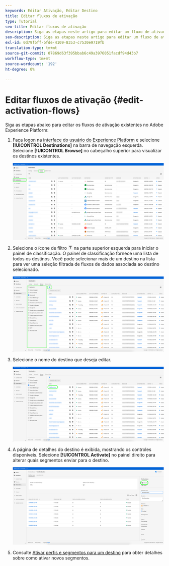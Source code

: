 ```yaml
---
keywords: Editar Ativação, Editar Destino
title: Editar fluxos de ativação
type: Tutorial
seo-title: Editar fluxos de ativação
description: Siga as etapas neste artigo para editar um fluxo de ativação existente no Adobe Experience Platform.
seo-description: Siga as etapas neste artigo para editar um fluxo de ativação existente no Adobe Experience Platform.
exl-id: 0d79fbff-bfde-4109-8353-c7530e9719fb
translation-type: tm+mt
source-git-commit: 07869d63f395bbab6c49a3976051facdf94d43b7
workflow-type: tm+mt
source-wordcount: '192'
ht-degree: 0%

---
```


# Editar fluxos de ativação {#edit-activation-flows}

Siga as etapas abaixo para editar os fluxos de ativação existentes no Adobe Experience Platform:

1. Faça logon na [interface do usuário do Experience Platform](https://platform.adobe.com/) e selecione **[!UICONTROL Destinations]** na barra de navegação esquerda. Selecione **[!UICONTROL Browse]** no cabeçalho superior para visualizar os destinos existentes.

   ![Procurar destinos](../assets/ui/edit-activation/browse-destinations.png)

2. Selecione o ícone de filtro ![Filter-icon](../assets/ui/edit-activation/filter.png) na parte superior esquerda para iniciar o painel de classificação. O painel de classificação fornece uma lista de todos os destinos. Você pode selecionar mais de um destino na lista para ver uma seleção filtrada de fluxos de dados associada ao destino selecionado.

   ![Filtrar destinos](../assets/ui/edit-activation/filter-destinations.png)

3. Selecione o nome do destino que deseja editar.

   ![Selecionar destino](../assets/ui/edit-activation/destination-select.png)

4. A página de detalhes do destino é exibida, mostrando os controles disponíveis. Selecione **[!UICONTROL Activate]** no painel direito para alterar quais segmentos enviar para o destino.

   ![Detalhes do destino](../assets/ui/edit-activation/destination-details.png)

5. Consulte [Ativar perfis e segmentos para um destino](activate-destinations.md) para obter detalhes sobre como ativar novos segmentos.
